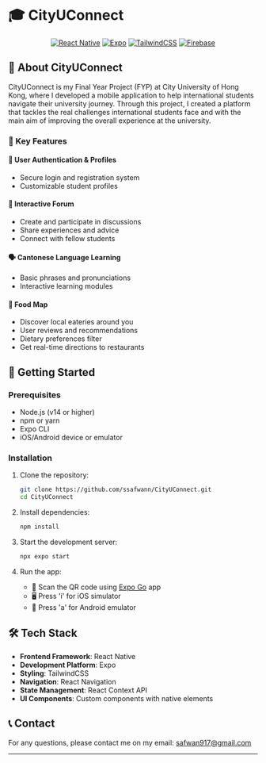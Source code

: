 # 🎓 CityUConnect

<div align="center">

[![React Native](https://img.shields.io/badge/React_Native-20232A?style=for-the-badge&logo=react&logoColor=61DAFB)](https://reactnative.dev/)
[![Expo](https://img.shields.io/badge/Expo-000020?style=for-the-badge&logo=expo&logoColor=white)](https://expo.dev/)
[![TailwindCSS](https://img.shields.io/badge/Tailwind_CSS-38B2AC?style=for-the-badge&logo=tailwind-css&logoColor=white)](https://tailwindcss.com/)
[![Firebase](https://img.shields.io/badge/Firebase-FFCA28?style=for-the-badge&logo=firebase&logoColor=black)](https://firebase.google.com/)

</div>

## 📱 About CityUConnect

CityUConnect is my Final Year Project (FYP) at City University of Hong Kong, where I developed a mobile application to help international students navigate their university journey. Through this project, I created a platform that tackles the real challenges international students face and with the main aim of improving the overall experience at the university.

### 🌟 Key Features

#### 🔐 User Authentication & Profiles
- Secure login and registration system
- Customizable student profiles

#### 💬 Interactive Forum
- Create and participate in discussions
- Share experiences and advice
- Connect with fellow students

#### 🗣️ Cantonese Language Learning
- Basic phrases and pronunciations
- Interactive learning modules

#### 🍜 Food Map
- Discover local eateries around you
- User reviews and recommendations
- Dietary preferences filter
- Get real-time directions to restaurants

## 🚀 Getting Started

### Prerequisites
- Node.js (v14 or higher)
- npm or yarn
- Expo CLI
- iOS/Android device or emulator

### Installation

1. Clone the repository:
   ```sh
   git clone https://github.com/ssafwann/CityUConnect.git
   cd CityUConnect
   ```

2. Install dependencies:
   ```sh
   npm install
   ```

3. Start the development server:
   ```sh
   npx expo start
   ```

4. Run the app:
   - 📱 Scan the QR code using [Expo Go](https://expo.dev/client) app
   - 🖥️ Press 'i' for iOS simulator
   - 🤖 Press 'a' for Android emulator

## 🛠️ Tech Stack

- **Frontend Framework**: React Native
- **Development Platform**: Expo
- **Styling**: TailwindCSS
- **Navigation**: React Navigation
- **State Management**: React Context API
- **UI Components**: Custom components with native elements

## 📞 Contact

For any questions, please contact me on my email: <a href="mailto:safwan917@gmail.com">safwan917@gmail.com</a>

---
